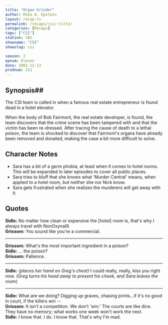 ```yaml
---
title: "Organ Grinder"
author: Mika A. Epstein
layout: recap-tv
permalink: /recaps/csi/:title/
categories: [Recaps]
tags: ["CSI"]
station: CBS
showname: "CSI"
showslug: csi

season: 2
epnum: Eleven  
date: 2001-12-13
prodnum: 211  
---
```


## Synopsis## 

The CSI team is called in when a famous real estate entrepreneur is found dead in a hotel elevator.

When the body of Bob Fairmont, the real estate developer, is found, the team discovers that the crime scene has been tampered with and that the victim has been re-dressed. After tracing the cause of death to a lethal poison, the team is shocked to discover that Fairmont's organs have already been removed and donated, making the case a bit more difficult to solve.

## Character Notes

* Sara has a bit of a germ phobia, at least when it comes to hotel rooms. This will be expanded in later episodes to cover all public places.  
* Sara tries to bluff that she knows what 'Murder Central' means, when applied to a hotel room, but neither she nor Nick know.  
* Sara gets frustrated when she realizes the murderers will get away with it.

## Quotes

**Sidle:** No matter how clean or expensive the [hotel] room is, that's why I always travel with NonOxynal9.  
**Grissom:** You sound like you're a commercial.  

- - -

**Grissom:** What's the most important ingredient in a poison?  
**Sidle:** ... the poison?  
**Grissom:** Patience.  

- - -

**Sidle:** _(places her hand on Greg's chest)_ I could really, really, kiss you right now. _(Greg turns his head away to present his cheek, and Sara leaves the room)_
  

- - -

**Sidle:** What are we doing? Digging up graves, chasing prints...if it's no good in court, if the killers win --  
**Grissom:** It isn't a competition. We don't 'win.' The courts are like dice. They have no memory; what works one week won't work the next.  
**Sidle:** I know that. I do. I know that. That's why I'm mad.

